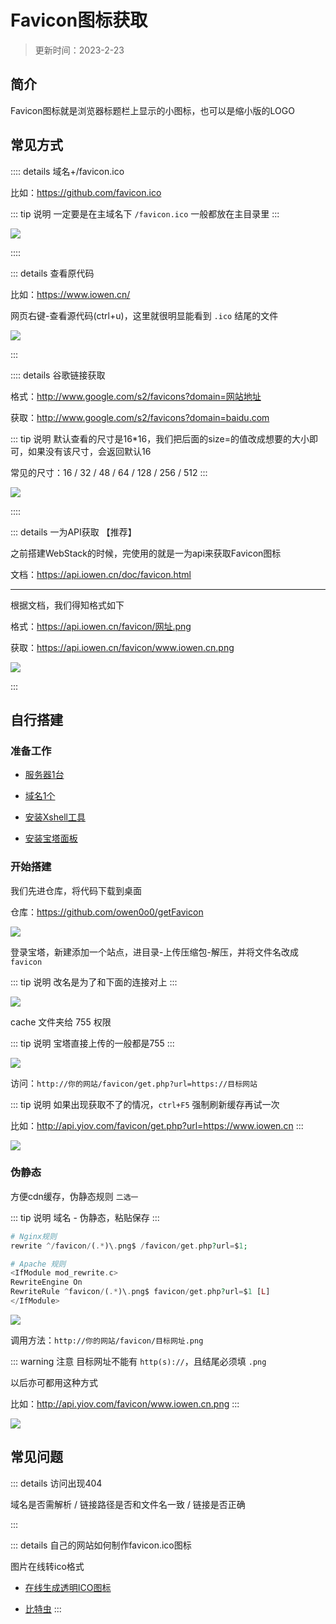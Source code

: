 # Favicon图标获取

> 更新时间：2023-2-23


## 简介

Favicon图标就是浏览器标题栏上显示的小图标，也可以是缩小版的LOGO





## 常见方式



:::: details 域名+/favicon.ico

比如：https://github.com/favicon.ico

::: tip 说明
一定要是在主域名下 `/favicon.ico` 一般都放在主目录里
:::

![](/Favicon/Favicon-01.png)

::::






::: details 查看原代码

比如：https://www.iowen.cn/

网页右键-查看源代码(ctrl+u)，这里就很明显能看到 `.ico` 结尾的文件

![](/Favicon/Favicon-02.png)

:::





:::: details 谷歌链接获取

格式：http://www.google.com/s2/favicons?domain=网站地址

获取：http://www.google.com/s2/favicons?domain=baidu.com

::: tip 说明
默认查看的尺寸是16*16，我们把后面的size=的值改成想要的大小即可，如果没有该尺寸，会返回默认16

常见的尺寸：16 / 32 / 48 / 64 / 128 / 256 / 512
:::

![](/Favicon/Favicon-03.png)

::::



::: details 一为API获取 【推荐】

之前搭建WebStack的时候，完使用的就是一为api来获取Favicon图标

文档：https://api.iowen.cn/doc/favicon.html

---

根据文档，我们得知格式如下

格式：https://api.iowen.cn/favicon/网址.png

获取：https://api.iowen.cn/favicon/www.iowen.cn.png

![](/Favicon/Favicon-04.png)

:::




## 自行搭建


### 准备工作


* [服务器1台](./Server.md)

* [域名1个](./domain/)

* [安装Xshell工具](./Xshell.md)

* [安装宝塔面板](./BT.md)





### 开始搭建

我们先进仓库，将代码下载到桌面

仓库：https://github.com/owen0o0/getFavicon

![](/Favicon/Favicon-05.png)

登录宝塔，新建添加一个站点，进目录-上传压缩包-解压，并将文件名改成 `favicon`

::: tip 说明
改名是为了和下面的连接对上
:::

![](/Favicon/Favicon-06.png)


cache 文件夹给 755 权限

::: tip 说明
宝塔直接上传的一般都是755
:::

![](/Favicon/Favicon-07.png)


访问：`http://你的网站/favicon/get.php?url=https://目标网站`

::: tip 说明
如果出现获取不了的情况，`ctrl+F5` 强制刷新缓存再试一次

比如：http://api.yiov.com/favicon/get.php?url=https://www.iowen.cn
:::

![](/Favicon/Favicon-09.png)



### 伪静态

方便cdn缓存，伪静态规则 `二选一`

::: tip 说明
域名 - 伪静态，粘贴保存
:::

```php
# Nginx规则
rewrite ^/favicon/(.*)\.png$ /favicon/get.php?url=$1;
```

```php
# Apache 规则
<IfModule mod_rewrite.c>
RewriteEngine On
RewriteRule ^favicon/(.*)\.png$ favicon/get.php?url=$1 [L]
</IfModule>
```
![](/Favicon/Favicon-08.png)


调用方法：`http://你的网站/favicon/目标网址.png`

::: warning 注意
目标网址不能有 `http(s)://`，且结尾必须填 `.png`

以后亦可都用这种方式

比如：http://api.yiov.com/favicon/www.iowen.cn.png
:::

![](/Favicon/Favicon-09.png)







## 常见问题



::: details 访问出现404

域名是否需解析 / 链接路径是否和文件名一致 / 链接是否正确

:::


::: details 自己的网站如何制作favicon.ico图标

图片在线转ico格式

* [在线生成透明ICO图标](http://www.ico51.cn/)

* [比特虫](https://www.bitbug.net/?rsv_upd=1)
:::